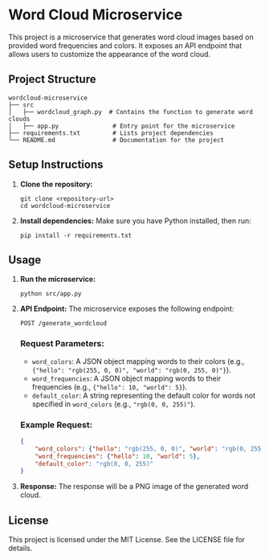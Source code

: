 # Word Cloud Microservice

This project is a microservice that generates word cloud images based on provided word frequencies and colors. It exposes an API endpoint that allows users to customize the appearance of the word cloud.

## Project Structure

```
wordcloud-microservice
├── src
│   ├── wordcloud_graph.py  # Contains the function to generate word clouds
│   ├── app.py               # Entry point for the microservice
├── requirements.txt         # Lists project dependencies
└── README.md                # Documentation for the project
```

## Setup Instructions

1. **Clone the repository:**
   ```
   git clone <repository-url>
   cd wordcloud-microservice
   ```

2. **Install dependencies:**
   Make sure you have Python installed, then run:
   ```
   pip install -r requirements.txt
   ```

## Usage

1. **Run the microservice:**
   ```
   python src/app.py
   ```

2. **API Endpoint:**
   The microservice exposes the following endpoint:
   ```
   POST /generate_wordcloud
   ```

   ### Request Parameters:
   - `word_colors`: A JSON object mapping words to their colors (e.g., `{"hello": "rgb(255, 0, 0)", "world": "rgb(0, 255, 0)"}`).
   - `word_frequencies`: A JSON object mapping words to their frequencies (e.g., `{"hello": 10, "world": 5}`).
   - `default_color`: A string representing the default color for words not specified in `word_colors` (e.g., `"rgb(0, 0, 255)"`).

   ### Example Request:
   ```json
   {
       "word_colors": {"hello": "rgb(255, 0, 0)", "world": "rgb(0, 255, 0)"},
       "word_frequencies": {"hello": 10, "world": 5},
       "default_color": "rgb(0, 0, 255)"
   }
   ```

3. **Response:**
   The response will be a PNG image of the generated word cloud.

## License

This project is licensed under the MIT License. See the LICENSE file for details.
